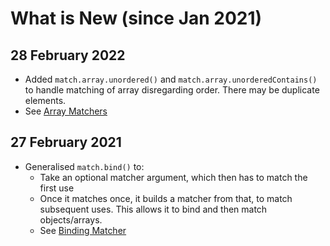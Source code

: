 # What is New (since Jan 2021)

## 28 February 2022

* Added `match.array.unordered()` and `match.array.unorderedContains()` to handle matching of array disregarding order.
  There may be duplicate elements.
* See [Array Matchers](./ArrayMatchers.md)

## 27 February 2021

 * Generalised `match.bind()` to:
   * Take an optional matcher argument, which then has to match the first use
   * Once it matches once, it builds a matcher from that, to match subsequent uses. 
     This allows it to bind and then match objects/arrays.
   * See [Binding Matcher](./BindingMatcher.md)
    
